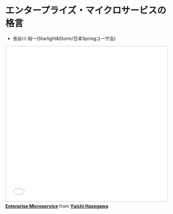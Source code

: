 # エンタープライズ・マイクロサービスの格⾔

- ⻑⾕川 裕⼀(Starlight&Storm/⽇本Springユーザ会)

<iframe src="//www.slideshare.net/slideshow/embed_code/key/LSX8EKqb8bMCth" width="595" height="485" frameborder="0" marginwidth="0" marginheight="0" scrolling="no" style="border:1px solid #CCC; border-width:1px; margin-bottom:5px; max-width: 100%;" allowfullscreen> </iframe> <div style="margin-bottom:5px"> <strong> <a href="//www.slideshare.net/HasegawaDanna1/enterprise-microservice" title="Enterprise Microservice" target="_blank">Enterprise Microservice</a> </strong> from <strong><a href="https://www.slideshare.net/HasegawaDanna1" target="_blank">Yuichi Hasegawa</a></strong> </div>
